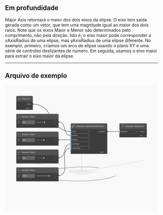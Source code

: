 ## Em profundidade
Major Axis retornará o maior dos dois eixos da elipse. O eixo tem saída gerada como um vetor, que tem uma magnitude igual ao maior dos dois raios. Note que os eixos Maior e Menor são determinados pelo comprimento, não pela direção. Isto é, o eixo maior pode corresponder a xAxisRadius de uma elipse, mas yAxisRadius de uma elipse diferente. No exemplo, primeiro, criamos um arco de elipse usando o plano XY e uma série de controles deslizantes de número. Em seguida, usamos o eixo maior para extrair o eixo maior da elipse.
___
## Arquivo de exemplo

![MajorAxis](./Autodesk.DesignScript.Geometry.EllipseArc.MajorAxis_img.jpg)

